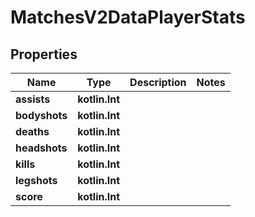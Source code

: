 
# MatchesV2DataPlayerStats

## Properties
| Name | Type | Description | Notes |
| ------------ | ------------- | ------------- | ------------- |
| **assists** | **kotlin.Int** |  |  |
| **bodyshots** | **kotlin.Int** |  |  |
| **deaths** | **kotlin.Int** |  |  |
| **headshots** | **kotlin.Int** |  |  |
| **kills** | **kotlin.Int** |  |  |
| **legshots** | **kotlin.Int** |  |  |
| **score** | **kotlin.Int** |  |  |



